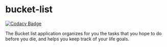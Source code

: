 # bucket-list

[![Codacy Badge](https://api.codacy.com/project/badge/Grade/9eb767981d1445b2899f8df277ec9a92)](https://www.codacy.com/app/SerryJohns/bucket-list?utm_source=github.com&utm_medium=referral&utm_content=SerryJohns/bucket-list&utm_campaign=badger)

The Bucket list application organizes for you the tasks that you hope to do before you die, and helps you keep track of your life goals.
